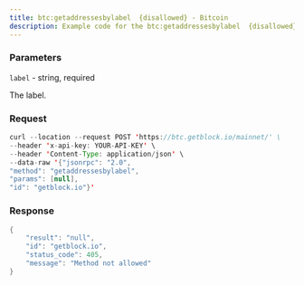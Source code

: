 ```yaml
---
title: btc:getaddressesbylabel  {disallowed} - Bitcoin
description: Example code for the btc:getaddressesbylabel  {disallowed} json-rpc method. Сomplete guide on how to use btc:getaddressesbylabel  {disallowed} json-rpc in GetBlock.io Web3 documentation.
---
```


### Parameters


`label` - string, required

The label.

### Request

``` java
curl --location --request POST 'https://btc.getblock.io/mainnet/' \
--header 'x-api-key: YOUR-API-KEY' \
--header 'Content-Type: application/json' \
--data-raw '{"jsonrpc": "2.0",
"method": "getaddressesbylabel",
"params": [null],
"id": "getblock.io"}'
```

###  Response

``` java
{
    "result": "null",
    "id": "getblock.io",
    "status_code": 405,
    "message": "Method not allowed"
}
```

